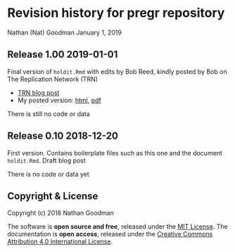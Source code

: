 Revision history for pregr repository
================
Nathan (Nat) Goodman
January 1, 2019

<!-- NEWS.md is generated from NEWS.Rmd. Please edit that file -->
Release 1.00 2019-01-01
-----------------------

Final version of `holdit.Rmd` with edits by Bob Reed, kindly posted by Bob on The Replication Network (TRN)

-   [TRN blog post](https://replicationnetwork.com/2019/01/01/goodman-hold-the-bus/)
-   My posted version: [html](https://natgoodman.github.io/pregr/holdit.stable.html), [pdf](https://natgoodman.github.io/pregr/holdit.stable.pdf)

There is still no code or data

Release 0.10 2018-12-20
-----------------------

First version. Contains boilerplate files such as this one and the document `holdit.Rmd`. Draft blog post

There is no code or data yet

Copyright & License
-------------------

Copyright (c) 2018 Nathan Goodman

The software is **open source and free**, released under the [MIT License](https://opensource.org/licenses/MIT). The documentation is **open access**, released under the [Creative Commons Attribution 4.0 International License](https://creativecommons.org/licenses/by/4.0).
